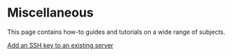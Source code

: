 # Miscellaneous

This page contains how-to guides and tutorials on a wide range of subjects. 

[Add an SSH key to an existing server](ssh.md)

